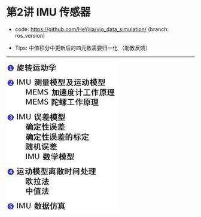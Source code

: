 # 第2讲 IMU 传感器

* code: https://github.com/HeYijia/vio_data_simulation/ (branch: ros_version)

* Tips: 中值积分中更新后的四元数需要归一化 （助教反馈）

-----

<p align="left">
  <img src="images/ch02_00.png"/>
</p>
